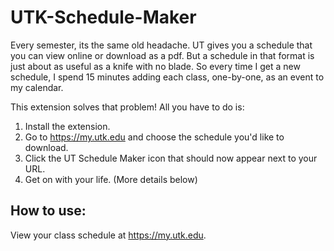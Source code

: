 # UTK-Schedule-Maker

Every semester, its the same old headache. UT gives you a schedule that you can view online or download as a pdf. But a schedule in that format is just about as useful as a knife with no blade. So every time I get a new schedule, I spend 15 minutes adding each class, one-by-one, as an event to my calendar.

This extension solves that problem! All you have to do is:

1. Install the extension.
2. Go to https://my.utk.edu and choose the schedule you'd like to download.
3. Click the UT Schedule Maker icon that should now appear next to your URL.
4. Get on with your life.
(More details below)

## How to use:
View your class schedule at https://my.utk.edu.
